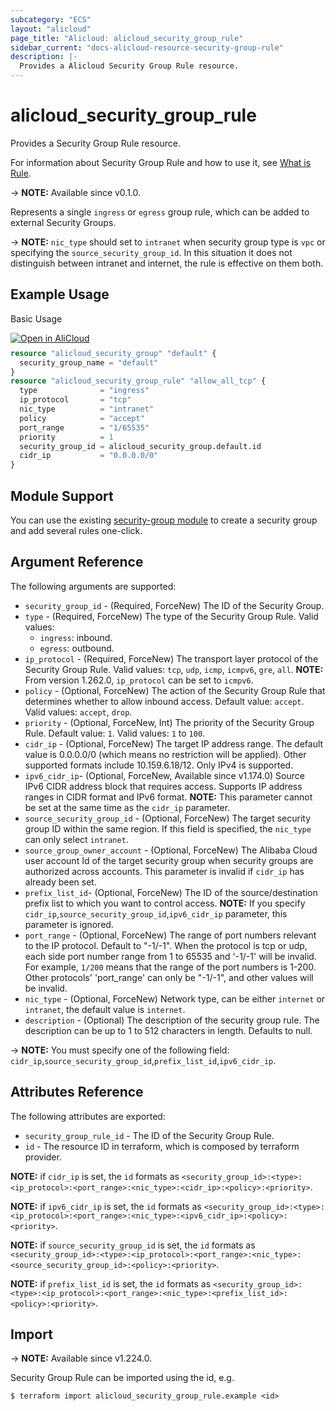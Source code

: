 ```yaml
---
subcategory: "ECS"
layout: "alicloud"
page_title: "Alicloud: alicloud_security_group_rule"
sidebar_current: "docs-alicloud-resource-security-group-rule"
description: |-
  Provides a Alicloud Security Group Rule resource.
---
```


# alicloud_security_group_rule

Provides a Security Group Rule resource.

For information about Security Group Rule and how to use it, see [What is Rule](https://www.alibabacloud.com/help/en/ecs/user-guide/security-group-rules).

-> **NOTE:** Available since v0.1.0.

Represents a single `ingress` or `egress` group rule, which can be added to external Security Groups.

-> **NOTE:**  `nic_type` should set to `intranet` when security group type is `vpc` or specifying the `source_security_group_id`. In this situation it does not distinguish between intranet and internet, the rule is effective on them both.

## Example Usage

Basic Usage

<div style="display: block;margin-bottom: 40px;"><div class="oics-button" style="float: right;position: absolute;margin-bottom: 10px;">
  <a href="https://api.aliyun.com/terraform?resource=alicloud_security_group_rule&exampleId=826097b5-1e18-25b8-4202-c2c01604cc554a0810a6&activeTab=example&spm=docs.r.security_group_rule.0.826097b51e&intl_lang=EN_US" target="_blank">
    <img alt="Open in AliCloud" src="https://img.alicdn.com/imgextra/i1/O1CN01hjjqXv1uYUlY56FyX_!!6000000006049-55-tps-254-36.svg" style="max-height: 44px; max-width: 100%;">
  </a>
</div></div>

```terraform
resource "alicloud_security_group" "default" {
  security_group_name = "default"
}
resource "alicloud_security_group_rule" "allow_all_tcp" {
  type              = "ingress"
  ip_protocol       = "tcp"
  nic_type          = "intranet"
  policy            = "accept"
  port_range        = "1/65535"
  priority          = 1
  security_group_id = alicloud_security_group.default.id
  cidr_ip           = "0.0.0.0/0"
}
```

## Module Support

You can use the existing [security-group module](https://registry.terraform.io/modules/alibaba/security-group/alicloud) 
to create a security group and add several rules one-click.

## Argument Reference

The following arguments are supported:

* `security_group_id` - (Required, ForceNew) The ID of the Security Group.
* `type` - (Required, ForceNew) The type of the Security Group Rule. Valid values:
  - `ingress`: inbound.
  - `egress`: outbound.
* `ip_protocol` - (Required, ForceNew) The transport layer protocol of the Security Group Rule. Valid values: `tcp`, `udp`, `icmp`, `icmpv6`, `gre`, `all`. **NOTE:** From version 1.262.0, `ip_protocol` can be set to `icmpv6`.
* `policy` - (Optional, ForceNew) The action of the Security Group Rule that determines whether to allow inbound access. Default value: `accept`. Valid values: `accept`, `drop`.
* `priority` - (Optional, ForceNew, Int) The priority of the Security Group Rule. Default value: `1`. Valid values: `1` to `100`.
* `cidr_ip` - (Optional, ForceNew) The target IP address range. The default value is 0.0.0.0/0 (which means no restriction will be applied). Other supported formats include 10.159.6.18/12. Only IPv4 is supported.
* `ipv6_cidr_ip`- (Optional, ForceNew, Available since v1.174.0) Source IPv6 CIDR address block that requires access. Supports IP address ranges in CIDR format and IPv6 format. **NOTE:** This parameter cannot be set at the same time as the `cidr_ip` parameter.
* `source_security_group_id` - (Optional, ForceNew) The target security group ID within the same region. If this field is specified, the `nic_type` can only select `intranet`.
* `source_group_owner_account` - (Optional, ForceNew) The Alibaba Cloud user account Id of the target security group when security groups are authorized across accounts.  This parameter is invalid if `cidr_ip` has already been set.
* `prefix_list_id`- (Optional, ForceNew) The ID of the source/destination prefix list to which you want to control access. **NOTE:** If you specify `cidr_ip`,`source_security_group_id`,`ipv6_cidr_ip` parameter, this parameter is ignored.
* `port_range` - (Optional, ForceNew) The range of port numbers relevant to the IP protocol. Default to "-1/-1". When the protocol is tcp or udp, each side port number range from 1 to 65535 and '-1/-1' will be invalid.
  For example, `1/200` means that the range of the port numbers is 1-200. Other protocols' 'port_range' can only be "-1/-1", and other values will be invalid.
* `nic_type` - (Optional, ForceNew) Network type, can be either `internet` or `intranet`, the default value is `internet`.
* `description` - (Optional) The description of the security group rule. The description can be up to 1 to 512 characters in length. Defaults to null.

-> **NOTE:**  You must specify one of the following field: `cidr_ip`,`source_security_group_id`,`prefix_list_id`,`ipv6_cidr_ip`. 

## Attributes Reference

The following attributes are exported:

* `security_group_rule_id` - The ID of the Security Group Rule.
* `id` - The resource ID in terraform, which is composed by terraform provider.

**NOTE:**  if `cidr_ip` is set, the `id` formats as `<security_group_id>:<type>:<ip_protocol>:<port_range>:<nic_type>:<cidr_ip>:<policy>:<priority>`.

**NOTE:**  if `ipv6_cidr_ip` is set, the `id` formats as `<security_group_id>:<type>:<ip_protocol>:<port_range>:<nic_type>:<ipv6_cidr_ip>:<policy>:<priority>`.

**NOTE:**  if `source_security_group_id` is set, the `id` formats as `<security_group_id>:<type>:<ip_protocol>:<port_range>:<nic_type>:<source_security_group_id>:<policy>:<priority>`.

**NOTE:**  if `prefix_list_id` is set, the `id` formats as `<security_group_id>:<type>:<ip_protocol>:<port_range>:<nic_type>:<prefix_list_id>:<policy>:<priority>`.

## Import

-> **NOTE:** Available since v1.224.0.

Security Group Rule can be imported using the id, e.g.

```shell
$ terraform import alicloud_security_group_rule.example <id>
```
